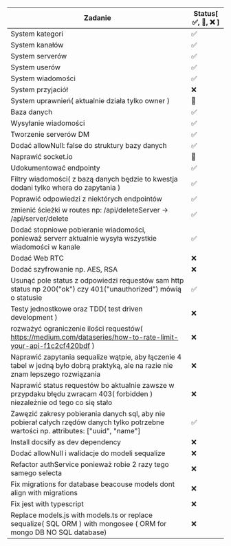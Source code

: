 Zadanie | Status[ ✅️, 🚧, ❌️ ]
--- | ---
System kategori | ✅️
System kanałów | ✅️
System serverów | ✅️
System userów | ✅️
System wiadomości | ✅️
System przyjaciół | ❌️
System uprawnień( aktualnie działa tylko owner ) | 🚧
Baza danych |✅️
Wysyłanie wiadomości | ✅️
Tworzenie serverów DM | ✅️
Dodać allowNull: false do struktury bazy danych | ✅️
Naprawić socket.io | 🚧
Udokumentować endpointy | ✅️
Filtry wiadomości( z bazą danych będzie to kwestja dodani tylko whera do zapytania ) | ✅️
Poprawić odpowiedzi z niektórych endpointów | ✅️
zmienić ścieżki w routes np: /api/deleteServer -> /api/server/delete | ✅️
Dodać stopniowe pobieranie wiadomości, ponieważ serverr aktualnie wysyła wszystkie wiadomości w kanale | ✅️
Dodać Web RTC | ❌️
Dodać szyfrowanie np. AES, RSA | ❌️
Usunąć pole status z odpowiedzi requestów sam http status np 200("ok") czy 401("unauthorized") mówią o statusie | ✅️
Testy jednostkowe oraz TDD( test driven development ) | ❌️
rozważyć ograniczenie ilości requestów( https://medium.com/dataseries/how-to-rate-limit-your-api-f1c2cf420bdf ) | ❌️
Naprawić zapytania sequalize wątpie, aby łączenie 4 tabel w jedną było dobrą praktyką, ale na razie nie znam lepszego rozwiązania | ❌️
Naprawić status requestów bo aktualnie zawsze w przypdaku błędu zwracam 403( forbidden ) niezależnie od tego co się stało | ❌️
Zawęzić zakresy pobierania danych sql, aby nie pobierał całych rzędów danych tylko potrzebne wartości np. attributes: ["uuid", "name"] | ✅️
Install docsify as dev dependency | ❌️
Dodać allowNull i walidacje do modeli sequalize | ❌️
Refactor authService ponieważ robie 2 razy tego samego selecta | ❌️
Fix migrations for database beacouse models dont align with migrations | ❌️
Fix jest with typescript | ❌️
Replace models.js with models.ts or replace sequalize( SQL ORM ) with mongosee ( ORM for mongo DB NO SQL database) | ❌️